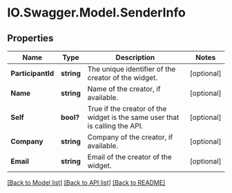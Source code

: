 # IO.Swagger.Model.SenderInfo
## Properties

Name | Type | Description | Notes
------------ | ------------- | ------------- | -------------
**ParticipantId** | **string** |  The unique identifier of the creator of the widget. | [optional] 
**Name** | **string** | Name of the creator, if available. | [optional] 
**Self** | **bool?** | True if the creator of the widget is the same user that is calling the API. | [optional] 
**Company** | **string** | Company of the creator, if available. | [optional] 
**Email** | **string** | Email of the creator of the widget. | [optional] 

[[Back to Model list]](../README.md#documentation-for-models) [[Back to API list]](../README.md#documentation-for-api-endpoints) [[Back to README]](../README.md)

